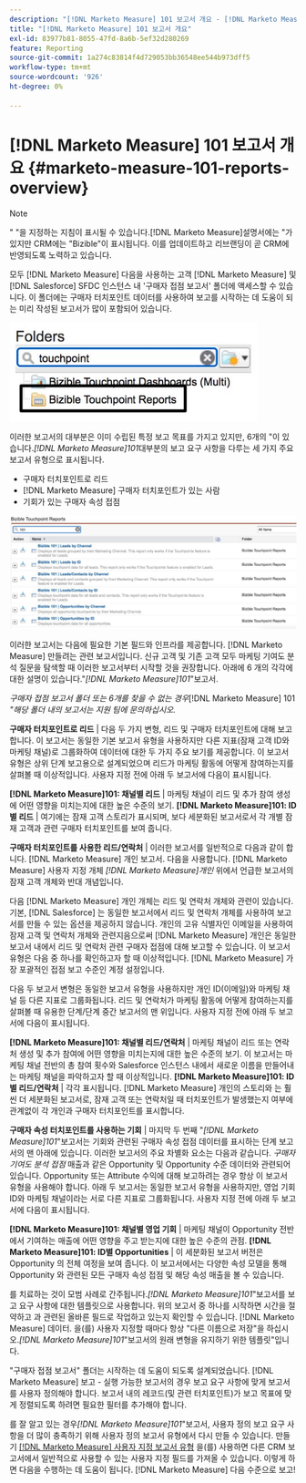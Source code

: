 ```yaml
---
description: "[!DNL Marketo Measure] 101 보고서 개요 - [!DNL Marketo Measure]"
title: "[!DNL Marketo Measure] 101 보고서 개요"
exl-id: 83977b81-8055-47fd-8a6b-5ef32d280269
feature: Reporting
source-git-commit: 1a274c83814f4d729053bb36548ee544b973dff5
workflow-type: tm+mt
source-wordcount: '926'
ht-degree: 0%

---
```


# [!DNL Marketo Measure] 101 보고서 개요 {#marketo-measure-101-reports-overview}

>[!NOTE]
>
>&quot; &quot;을 지정하는 지침이 표시될 수 있습니다.[!DNL Marketo Measure]설명서에는 &quot;가 있지만 CRM에는 &quot;Bizible&quot;이 표시됩니다. 이를 업데이트하고 리브랜딩이 곧 CRM에 반영되도록 노력하고 있습니다.

모두 [!DNL Marketo Measure] 다음을 사용하는 고객 [!DNL Marketo Measure] 및 [!DNL Salesforce] SFDC 인스턴스 내 &#39;구매자 접점 보고서&#39; 폴더에 액세스할 수 있습니다. 이 폴더에는 구매자 터치포인트 데이터를 사용하여 보고를 시작하는 데 도움이 되는 미리 작성된 보고서가 많이 포함되어 있습니다.

![](assets/bizible-101-reports-overview-1.png)

이러한 보고서의 대부분은 이미 수립된 특정 보고 목표를 가지고 있지만, 6개의 &quot;이 있습니다._[!DNL Marketo Measure]101_&#x200B;대부분의 보고 요구 사항을 다루는 세 가지 주요 보고서 유형으로 표시됩니다.

* 구매자 터치포인트로 리드
* [!DNL Marketo Measure] 구매자 터치포인트가 있는 사람
* 기회가 있는 구매자 속성 접점

![](assets/bizible-101-reports-overview-2.png)

이러한 보고서는 다음에 필요한 기본 필드와 인프라를 제공합니다. [!DNL Marketo Measure] 만들려는 관련 보고서입니다. 신규 고객 및 기존 고객 모두 마케팅 기여도 분석 질문을 탐색할 때 이러한 보고서부터 시작할 것을 권장합니다. 아래에 6 개의 각각에 대한 설명이 있습니다.&quot;_[!DNL Marketo Measure]101_&quot;보고서.

_구매자 접점 보고서 폴더 또는 6개를 찾을 수 없는 경우_[!DNL Marketo Measure] 101 _&quot;해당 폴더 내의 보고서는 지원 팀에 문의하십시오._

**구매자 터치포인트로 리드** | 다음 두 가지 변형, 리드 및 구매자 터치포인트에 대해 보고합니다. 이 보고서는 동일한 기본 보고서 유형을 사용하지만 다른 지표(잠재 고객 ID와 마케팅 채널)로 그룹화하여 데이터에 대한 두 가지 주요 보기를 제공합니다. 이 보고서 유형은 상위 단계 보고용으로 설계되었으며 리드가 마케팅 활동에 어떻게 참여하는지를 살펴볼 때 이상적입니다. 사용자 지정 전에 아래 두 보고서에 다음이 표시됩니다.

**[!DNL Marketo Measure]101: 채널별 리드** | 마케팅 채널이 리드 및 추가 참여 생성에 어떤 영향을 미치는지에 대한 높은 수준의 보기.
**[!DNL Marketo Measure]101: ID별 리드** | 여기에는 잠재 고객 스토리가 표시되며, 보다 세분화된 보고서로서 각 개별 잠재 고객과 관련 구매자 터치포인트를 보여 줍니다.

**구매자 터치포인트를 사용한 리드/연락처** | 이러한 보고서를 일반적으로 다음과 같이 합니다. [!DNL Marketo Measure] 개인 보고서. 다음을 사용합니다. [!DNL Marketo Measure] 사용자 지정 개체 _[!DNL Marketo Measure]개인_ 위에서 언급한 보고서의 잠재 고객 개체와 반대 개념입니다.

다음 [!DNL Marketo Measure] 개인 개체는 리드 및 연락처 개체와 관련이 있습니다. 기본, [!DNL Salesforce] 는 동일한 보고서에서 리드 및 연락처 개체를 사용하여 보고서를 만들 수 있는 옵션을 제공하지 않습니다. 개인의 고유 식별자인 이메일을 사용하여 잠재 고객 및 연락처 개체와 관련지음으로써 [!DNL Marketo Measure] 개인은 동일한 보고서 내에서 리드 및 연락처 관련 구매자 접점에 대해 보고할 수 있습니다. 이 보고서 유형은 다음 중 하나를 확인하고자 할 때 이상적입니다. [!DNL Marketo Measure] 가장 포괄적인 접점 보고 수준인 계정 설정입니다.

다음 두 보고서 변형은 동일한 보고서 유형을 사용하지만 개인 ID(이메일)와 마케팅 채널 등 다른 지표로 그룹화됩니다. 리드 및 연락처가 마케팅 활동에 어떻게 참여하는지를 살펴볼 때 유용한 단계/단계 중간 보고서의 맨 위입니다. 사용자 지정 전에 아래 두 보고서에 다음이 표시됩니다.

**[!DNL Marketo Measure]101: 채널별 리드/연락처** | 마케팅 채널이 리드 또는 연락처 생성 및 추가 참여에 어떤 영향을 미치는지에 대한 높은 수준의 보기. 이 보고서는 마케팅 채널 전반의 총 참여 횟수와 Salesforce 인스턴스 내에서 새로운 이름을 만들어내는 마케팅 채널을 파악하고자 할 때 이상적입니다.
**[!DNL Marketo Measure]101: ID별 리드/연락처** | 각각 표시됩니다. [!DNL Marketo Measure] 개인의 스토리와 는 훨씬 더 세분화된 보고서로, 잠재 고객 또는 연락처일 때 터치포인트가 발생했는지 여부에 관계없이 각 개인과 구매자 터치포인트를 표시합니다.

**구매자 속성 터치포인트를 사용하는 기회** | 마지막 두 번째 &quot;_[!DNL Marketo Measure]101_&quot;보고서는 기회와 관련된 구매자 속성 접점 데이터를 표시하는 단계 보고서의 맨 아래에 있습니다. 이러한 보고서의 주요 차별화 요소는 다음과 같습니다. _구매자 기여도 분석 접점_ 매출과 같은 Opportunity 및 Opportunity 수준 데이터와 관련되어 있습니다. Opportunity 또는 Attribute 수익에 대해 보고하려는 경우 항상 이 보고서 유형을 사용해야 합니다. 아래 두 보고서는 동일한 보고서 유형을 사용하지만, 영업 기회 ID와 마케팅 채널이라는 서로 다른 지표로 그룹화됩니다. 사용자 지정 전에 아래 두 보고서에 다음이 표시됩니다.

**[!DNL Marketo Measure]101: 채널별 영업 기회** | 마케팅 채널이 Opportunity 전반에서 기여하는 매출에 어떤 영향을 주고 받는지에 대한 높은 수준의 관점.
**[!DNL Marketo Measure]101: ID별 Opportunities** | 이 세분화된 보고서 버전은 Opportunity 의 전체 여정을 보여 줍니다. 이 보고서에서는 다양한 속성 모델을 통해 Opportunity 와 관련된 모든 구매자 속성 접점 및 해당 속성 매출을 볼 수 있습니다.

를 치료하는 것이 모범 사례로 간주됩니다._[!DNL Marketo Measure]101_&quot;보고서를 보고 요구 사항에 대한 템플릿으로 사용합니다. 위의 보고서 중 하나를 시작하면 시간을 절약하고 과 관련된 올바른 필드로 작업하고 있는지 확인할 수 있습니다. [!DNL Marketo Measure] 데이터. 을(를) 사용자 지정할 때마다 항상 &quot;다른 이름으로 저장&quot;을 하십시오._[!DNL Marketo Measure]101_&quot;보고서의 원래 변형을 유지하기 위한 템플릿&quot;입니다.

&quot;구매자 접점 보고서&quot; 폴더는 시작하는 데 도움이 되도록 설계되었습니다. [!DNL Marketo Measure] 보고 - 실행 가능한 보고서의 경우 보고 요구 사항에 맞게 보고서를 사용자 정의해야 합니다. 보고서 내의 레코드(및 관련 터치포인트)가 보고 목표에 맞게 정렬되도록 하려면 필요한 필터를 추가해야 합니다.

를 잘 알고 있는 경우&#x200B;_[!DNL Marketo Measure]101_&quot;보고서, 사용자 정의 보고 요구 사항을 더 많이 충족하기 위해 사용자 정의 보고서 유형에서 다시 만들 수 있습니다. 만들기 [[!DNL Marketo Measure] 사용자 지정 보고서 유형](/help/marketo-measure-salesforce-reporting/new-report-types/creating-custom-marketo-measure-report-types.md) 을(를) 사용하면 다른 CRM 보고서에서 일반적으로 사용할 수 있는 사용자 지정 필드를 가져올 수 있습니다. 이렇게 하면 다음을 수행하는 데 도움이 됩니다. [!DNL Marketo Measure] 다음 수준으로 보고!
